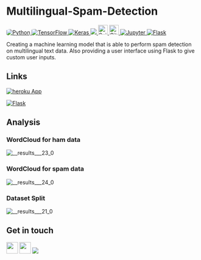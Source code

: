 # Multilingual-Spam-Detection

<p align="left">
  <a href="https://www.python.org/" target="_blank"> <img alt="Python" style="border-radius: 20%;" src="https://img.shields.io/badge/python%20-%2314354C.svg?&style=for-the-badge&logo=python&logoColor=white"/> </a> 
  <a href="https://tensorflow.org/" target="_blank"> <img alt="TensorFlow" style="border-radius: 10%;" src="https://img.shields.io/badge/TensorFlow%20-%23FF6F00.svg?&style=for-the-badge&logo=TensorFlow&logoColor=white"/> </a> 
  <a href="https://keras.io/" target="_blank"> <img alt="Keras" src="https://img.shields.io/badge/Keras%20-%23D00000.svg?&style=for-the-badge&logo=Keras&logoColor=white"/> </a>
  <a href="https://opencv.org/" target="_blank"> <img src="https://img.shields.io/badge/OpenCV-27338e?style=for-the-badge&logo=OpenCV&logoColor=white" /> </a>
  <a href="https://sklearn.org/" target="_blank"> <img src="https://img.shields.io/badge/Scikit Learn-282C34?logo=scikit-learn" alt="ScikitLearn logo" title="Scikit Learn" height="25" /> </a>  
  <a href="https://git-scm.com/" target="_blank"> <img src="https://img.shields.io/badge/Git-282C34?logo=git" alt="Git logo" title="Git" height="25" /> </a> 
  <a href="https://jupyter.org/" target="_blank"> <img alt="Jupyter" src="https://img.shields.io/badge/Jupyter%20-%23F37626.svg?&style=for-the-badge&logo=Jupyter&logoColor=white" /> </a> 
  <a href="https://flask.palletsprojects.com/en/2.3.x/" target="_blank"> <img alt="Flask" src="https://img.shields.io/badge/Flask-000000?style=for-the-badge&logo=flask&logoColor=white" /> </a> 
  
Creating a machine learning model that is able to perform spam detection on multilingual text data. Also providing a user interface using Flask to give custom user inputs.

## Links

<a href="https://spam-app-l9au.onrender.com/" target="_blank"> <img alt="heroku App" src="https://img.shields.io/badge/Heroku-430098?style=for-the-badge&logo=heroku&logoColor=white" /> </a> 

<a href="https://www.kaggle.com/code/arfan147/multilingual-spam-detection/" target="_blank"> <img alt="Flask" src="https://img.shields.io/badge/Kaggle-20BEFF?style=for-the-badge&logo=Kaggle&logoColor=white" /> </a> 

## Analysis  
### WordCloud for ham data
![__results___23_0](https://github.com/mdarfan357/Multilingual-Spam-Detection/assets/77487906/eb7d35a1-38d2-4eff-b740-b92d19294159)

### WordCloud for spam data
![__results___24_0](https://github.com/mdarfan357/Multilingual-Spam-Detection/assets/77487906/2d118d53-c8a9-425b-9720-d40017a75723)

### Dataset Split
![__results___21_0](https://github.com/mdarfan357/Multilingual-Spam-Detection/assets/77487906/9509b9fd-5edb-479c-818e-3077349c8da6)


## Get in touch

<a href="https://github.com/mdarfan357/" target="_blank"><img class="ai-subscribed-social-icon" src="https://bhattbhavesh91.github.io/assets/images/gthb.png" width="30"></a>
<a href="https://www.linkedin.com/in/arfan-md-9714531b4/" target="_blank"><img class="ai-subscribed-social-icon" src="https://bhattbhavesh91.github.io/assets/images/lnkdn.png" width="30"></a>
<a href="https://www.linkedin.com/in/arfan-md-9714531b4/" target="_blank"><img class="ai-subscribed-social-icon" src="https://aleen42.github.io/badges/src/stackoverflow.svg"></a>
